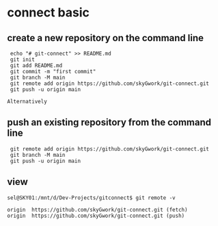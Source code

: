  # connect basic
  ## create a new repository on the command line

     echo "# git-connect" >> README.md
     git init
     git add README.md
     git commit -m "first commit"
     git branch -M main
     git remote add origin https://github.com/skyGwork/git-connect.git
     git push -u origin main

 `Alternatively`

  ## push an existing repository from the command line

     git remote add origin https://github.com/skyGwork/git-connect.git
     git branch -M main
     git push -u origin main

  ## view

    sel@SKY01:/mnt/d/Dev-Projects/gitconnect$ git remote -v
    
    origin  https://github.com/skyGwork/git-connect.git (fetch)
    origin  https://github.com/skyGwork/git-connect.git (push)
   
